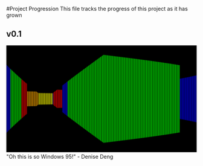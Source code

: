 #Project Progression
This file tracks the progress of this project as it has grown

## v0.1
![Basic raycasting with colours for different types of walls](./images/RaycastProgressv01.png)
"Oh this is so Windows 95!" - Denise Deng

